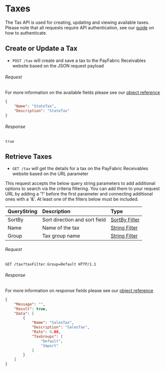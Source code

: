 Taxes
============

The Tax API is used for creating, updating and viewing available taxes. Please note that all requests require API authentication, see our [guide](Token.md) on how to authenticate.

Create or Update a Tax
--------------------

* `POST /tax` will create and save a tax to the PayFabric Receivables website based on the JSON request payload

###### Request
For more information on the available fields please see our [object reference](../../Objects/Tax.md#TaxPost)
```json
{
	"Name": "StateTax",
	"Description": "StateTax"
}
```

###### Response
```text
true
```


Retrieve Taxes
--------------------

* `GET /tax` will get the details for a tax on the PayFabric Receivables website based on the URL parameter

This request accepts the below query string parameters to add additional options to search via the criteria filtering. You can add them to your request URL by adding a '?' before the first parameter and connecting additional ones with a '&'. At least one of the filters below must be included.

| QueryString | Description | Type |
| :------------- | :------------- | :------------- | 
| SortBy | Sort direction and sort field | [SortBy Filter](../QueryFilter.md#sortby-filter) |
| Name | Name of the tax | [String Filter](../QueryFilter.md#string-filter) |
| Group | Tax group name | [String Filter](../QueryFilter.md#string-filter) |

###### Request
```http
GET /tax?taxFilter.Group=Default HTTP/1.1
```

###### Response
For more information on response fields please see our [object reference](../../Objects/Tax.md#TaxResponse)
```json
{
    "Message": "",
    "Result": true,
    "Data": [
        {
            "Name": "SalesTax",
            "Description": "SalesTax",
            "Rate": 0.08,
            "TaxGroups": [
                "Default",
                "Import"
            ]
        }
    ]
}
```
